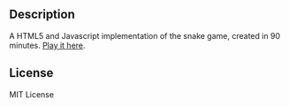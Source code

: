 ## Description

A HTML5 and Javascript implementation of the snake game, created in 90 minutes.
[Play it here](http://90minutesnake.trevorsalom.com).

## License

MIT License
